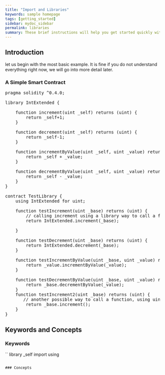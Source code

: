 ```yaml
---
title: "Import and Libraries"
keywords: sample homepage
tags: [getting_started]
sidebar: mydoc_sidebar
permalink: libraries
summary: These brief instructions will help you get started quickly with the solidity development.
---
```



## Introduction

let us begin with the most basic example. It is fine if you do not understand everything right now, we will go into more detail later.

### A Simple Smart Contract

<pre>
pragma solidity ^0.4.0;

library IntExtended {
    
    function increment(uint _self) returns (uint) {
        return _self+1;
    }
    
    function decrement(uint _self) returns (uint) {
        return _self-1;
    }
    
    function incrementByValue(uint _self, uint _value) returns (uint) {
        return _self + _value;
    }
    
    function decrementByValue(uint _self, uint _value) returns (uint) {
        return _self - _value;
    }
}

contract TestLibrary {
    using IntExtended for uint;
    
    function testIncrement(uint _base) returns (uint) {
        // calling increment using a library way to call a function, using uint parameter.
        return IntExtended.increment(_base);
      
    }
    
    function testDecrement(uint _base) returns (uint) {
        return IntExtended.decrement(_base);
    }
    
    function testIncrementByValue(uint _base, uint _value) returns (uint) {
        return _value.incrementByValue(_value);
    }
    
    function testDecrementByValue(uint _base, uint _value) returns (uint) {
        return _base.decrementByValue(_value);
    }
    function testIncrement2(uint _base) returns (uint) {
       // another possible way to call a function, using uint parameter.
        return _base.increment();
    }
}
</pre>

## Keywords and Concepts

### Keywords
``
 library
 _self
 import
 using
```

### Concepts



